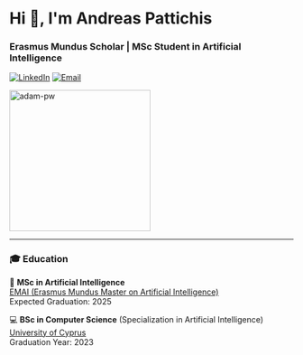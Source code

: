 <h1 align="left">Hi 👋, I'm Andreas Pattichis</h1>
<h3 align="left">Erasmus Mundus Scholar | MSc Student in Artificial Intelligence</h3>

<p align="left">
  <a href="https://www.linkedin.com/in/andreas-pattichis/"><img src="[https://img.shields.io/badge/-Andreas%20Pattichis-blue?style=flat-square&logo=Linkedin&logoColor=white](https://itcnet.gr/wp-content/uploads/2020/09/Linkedin-logo-on-transparent-Background-PNG-.png)&link=https://www.linkedin.com/in/andreas-pattichis/" alt="LinkedIn"></a>
  <a href="mailto:andreas.pattichis@outlook.com"><img src="![image](https://github.com/andreaspattichis/andreaspattichis/assets/63289392/e6a2e364-b7f8-48bc-bc62-a1263510bef9)&link=mailto:andreas.pattichis@outlook.com" alt="Email"></a>
</p>

<p align="left">
  <img src="https://github.com/Adam-pw/Adam-pw/blob/main/animation_500_kxa883sd.gif" alt="adam-pw" width="250" />
</p>

---

<h3 align="left">🎓 Education</h3>

<p align="left">
  🧠 <strong>MSc in Artificial Intelligence</strong><br/>
  <a href="https://www.upf.edu/web/emai/about-this-master">EMAI (Erasmus Mundus Master on Artificial Intelligence)</a><br/>
  Expected Graduation: 2025
</p>

<p align="left">
  💻 <strong>BSc in Computer Science</strong> (Specialization in Artificial Intelligence)<br/>
  <a href="https://www.cs.ucy.ac.cy/index.php/education/undergrad">University of Cyprus</a><br/>
  Graduation Year: 2023
</p>
